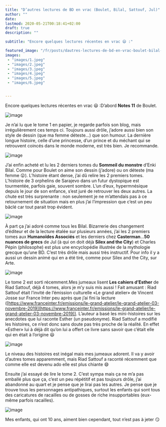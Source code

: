 ```yaml
---
title: "D’autres lectures de BD en vrac (Boulet, Bilal, Sattouf, Jul)"
author: ""
date: 
lastmod: 2020-05-21T00:18:41+02:00
draft: true
description: ""

subtitle: "Encore quelques lectures récentes en vrac 😃 :"

featured_image: "/fr/posts/dautres-lectures-de-bd-en-vrac-boulet-bilal-sattouf-jul/images/1.jpeg" 
images:
 - "images/1.jpeg"
 - "images/2.jpeg"
 - "images/3.jpeg"
 - "images/4.jpeg"
 - "images/5.jpeg"
 - "images/6.jpeg"


---
```


Encore quelques lectures récentes en vrac 😃 :D’abord **Notes 11** de Boulet. 




![image](images/1.jpeg#layoutTextWidth)



Je n’ai lu que le tome 1 en papier, je regarde parfois son blog, mais irrégulièrement ces temps ci. Toujours aussi drôle, j’adore aussi bien son style de dessin (que ma femme déteste…) que son humour. La dernière longue histoire, celle d’une princesse, d’un prince et du méchant qui se retrouvent coincés dans le monde moderne, est très bien. Je recommande.




![image](images/2.jpeg#layoutTextWidth)

J’ai enfin acheté et lu les 2 derniers tomes du **Sommeil du monstre** d’Enki Bilal. Comme pour Boulet on aime son dessin (j’adore) ou on déteste (ma femme 😛). L’histoire étant dense, j’ai dû relire les 2 premiers tomes. L’histoire de 3 orphelins de Sarajevo dans un futur dystopique est tourmentée, parfois gaie, souvent sombre. L’un d’eux, hypermnésique depuis le jour de son enfance, s’est juré de retrouver les deux autres. La chute est très surprenante : non seulement je ne m’attendais pas à ce retournement de situation mais en plus j’ai l’impression que c’est un peu bâclé car tout parait trop évident.




![image](images/3.jpeg#layoutTextWidth)



À part ça j’ai adoré comme tous les Bilal. Bizarrerie des changement d’éditeur et de la lecture étalée sur plusieurs années, j’ai les 2 premiers tomes aux **Humanoïdes Associés** et les derniers chez **Casterman**…**50 nuances de grecs** de Jul (à qui on doit déjà **Silex and the City**) et Charles Pépin (philosophe) est plus une encyclopédie illustrée de la mythologie grecque qu’une BD. C’est très drôle mais aussi très instructif. Pour info il y a aussi un dessin animé qui en a été tiré, comme pour Silex and the City, sur Arte. 




![image](images/4.jpeg#layoutTextWidth)



Le tome 2 est sorti récemment.Mes jumeaux lisent **Les cahiers d’Esther** de Riad Sattouf, déjà 4 tomes, alors je m’y suis mis aussi ! Fait amusant : Riad Sattouf était l’invité de l’émission culturelle «Le grand atelier» de Vincent Josse sur France Inter peu après que j’ai fini la lecture ([https://www.franceinter.fr/emissions/le-grand-atelier/le-grand-atelier-03-novembre-2019](https://www.franceinter.fr/emissions/le-grand-atelier/le-grand-atelier-03-novembre-2019)). L’auteur a basé les mini-histoires sur les anecdotes que lui raconte Esther (un pseudonyme). Riad Sattouf a modifié les histoires, ce n’est donc sans doute pas très proche de la réalité. En effet «Esther» lui à déjà dit qu’on lui a offert ce livre sans savoir que c’était elle qui en était à l’origine 😃




![image](images/5.jpeg#layoutTextWidth)



Le niveau des histoires est inégal mais mes jumeaux adorent. Il va y avoir d’autres tomes apparemment, mais Riad Sattouf a raconté récemment que comme elle est devenu ado elle est plus chiante 😄

Ensuite j’ai essayé de lire le tome 2. C’est sympa mais ça ne m’a pas emballé plus que ça, c’est un peu répétitif et pas toujours drôle, j’ai abandonné au quart et je pense que je lirai pas les autres. Je pense que je trouve tous les personnages antipathiques, surtout les enfants qui sont tous des caricatures de racailles ou de gosses de riche insupportables (eux-même parfois racailles).




![image](images/6.jpeg#layoutTextWidth)



Mes enfants, qui ont 10 ans, aiment bien cependant, tout n’est pas à jeter 😏
